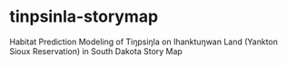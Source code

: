 # tinpsinla-storymap
Habitat Prediction Modeling of Tiŋpsiŋla on Ihanktuŋwan Land (Yankton Sioux Reservation) in South Dakota Story Map

